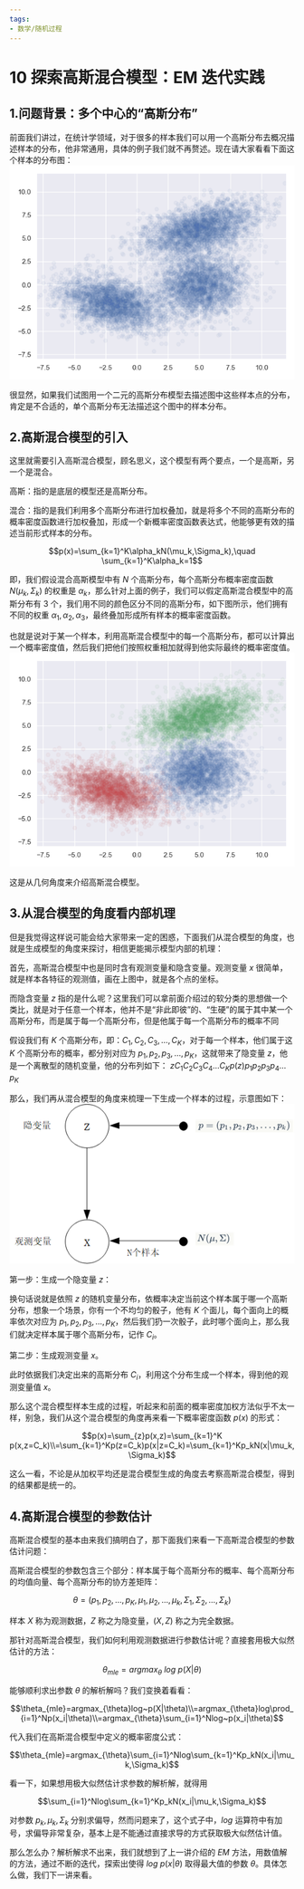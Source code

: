 ```yaml
---
tags:
- 数学/随机过程
---
```


# 10 探索高斯混合模型：EM 迭代实践

## 1.问题背景：多个中心的“高斯分布”

前面我们讲过，在统计学领域，对于很多的样本我们可以用一个高斯分布去概况描述样本的分布，他非常通用，具体的例子我们就不再赘述。现在请大家看看下面这个样本的分布图：
![附件/机器学习数学/f400b8c32c9542e5395dd78cf056dcaa.png](../../附件/机器学习数学/f400b8c32c9542e5395dd78cf056dcaa.png)

很显然，如果我们试图用一个二元的高斯分布模型去描述图中这些样本点的分布，肯定是不合适的，单个高斯分布无法描述这个图中的样本分布。

## 2.高斯混合模型的引入

这里就需要引入高斯混合模型，顾名思义，这个模型有两个要点，一个是高斯，另一个是混合。

高斯：指的是底层的模型还是高斯分布。

混合：指的是我们利用多个高斯分布进行加权叠加，就是将多个不同的高斯分布的概率密度函数进行加权叠加，形成一个新概率密度函数表达式，他能够更有效的描述当前形式样本的分布。

$$p(x)=\sum_{k=1}^K\alpha_kN(\mu_k,\Sigma_k),\quad \sum_{k=1}^K\alpha_k=1$$

即，我们假设混合高斯模型中有 $N$ 个高斯分布，每个高斯分布概率密度函数 $N(\mu _k,\Sigma_k)$ 的权重是 $\alpha_k$，那么针对上面的例子，我们可以假定高斯混合模型中的高斯分布有 3 个，我们用不同的颜色区分不同的高斯分布，如下图所示，他们拥有不同的权重 $\alpha_1,\alpha_2,\alpha_3$，最终叠加形成所有样本的概率密度函数。

也就是说对于某一个样本，利用高斯混合模型中的每一个高斯分布，都可以计算出一个概率密度值，然后我们把他们按照权重相加就得到他实际最终的概率密度值。
![附件/机器学习数学/e68de9bdb1835649a420629aca038683.png](../../附件/机器学习数学/e68de9bdb1835649a420629aca038683.png)

这是从几何角度来介绍高斯混合模型。

## 3.从混合模型的角度看内部机理

但是我觉得这样说可能会给大家带来一定的困惑，下面我们从混合模型的角度，也就是生成模型的角度来探讨，相信更能揭示模型内部的机理：

首先，高斯混合模型中也是同时含有观测变量和隐含变量。观测变量 $x$ 很简单，就是样本各特征的观测值，画在上图中，就是各个点的坐标。

而隐含变量 $z$ 指的是什么呢？这里我们可以拿前面介绍过的软分类的思想做一个类比，就是对于任意一个样本，他并不是“非此即彼”的、“生硬”的属于其中某一个高斯分布，而是属于每一个高斯分布，但是他属于每一个高斯分布的概率不同

假设我们有 $K$ 个高斯分布，即：$C_1,C_2,C_3,…,C_K$，对于每一个样本，他们属于这 $K$ 个高斯分布的概率，都分别对应为 $p_1,p_2,p_3,…,p_K$，这就带来了隐变量 $z$，他是一个离散型的随机变量，他的分布列如下：
$z$$C_1$$C_2$$C_3$$C_4$…$C_K$$p(z)$$p_1$$p_2$$p_3$$p_4$…$p_K$

那么，我们再从混合模型的角度来梳理一下生成一个样本的过程，示意图如下：
![附件/机器学习数学/c360b9cb3897d6f276ed6df4fc3f8f4d.png](../../附件/机器学习数学/c360b9cb3897d6f276ed6df4fc3f8f4d.png)

第一步：生成一个隐变量 $z$：

换句话说就是依照 $z$ 的随机变量分布，依概率决定当前这个样本属于哪一个高斯分布，想象一个场景，你有一个不均匀的骰子，他有 $K$ 个面儿，每个面向上的概率依次对应为 $p_1,p_2,p_3,…,p_K$，然后我们扔一次骰子，此时哪个面向上，那么我们就决定样本属于哪个高斯分布，记作 $C_i$。

第二步：生成观测变量 $x$。

此时依据我们决定出来的高斯分布 $C_i$，利用这个分布生成一个样本，得到他的观测变量值 $x$。

那么这个混合模型样本生成的过程，听起来和前面的概率密度加权方法似乎不太一样，别急，我们从这个混合模型的角度再来看一下概率密度函数 $p(x)$ 的形式：

$$p(x)=\sum_{z}p(x,z)=\sum_{k=1}^K p(x,z=C_k)\\=\sum_{k=1}^Kp(z=C_k)p(x|z=C_k)=\sum_{k=1}^Kp_kN(x|\mu_k,\Sigma_k)$$

这么一看，不论是从加权平均还是混合模型生成的角度去考察高斯混合模型，得到的结果都是统一的。

## 4.高斯混合模型的参数估计

高斯混合模型的基本由来我们搞明白了，那下面我们来看一下高斯混合模型的参数估计问题：

高斯混合模型的参数包含三个部分：样本属于每个高斯分布的概率、每个高斯分布的均值向量、每个高斯分布的协方差矩阵：

$$\theta=(p_1,p_2,…,p_K,\mu_1,\mu_2,…,\mu_k,\Sigma_1,\Sigma_2,…,\Sigma_k)$$

样本 $X$ 称为观测数据，$Z$ 称之为隐变量，$(X,Z)$ 称之为完全数据。

那针对高斯混合模型，我们如何利用观测数据进行参数估计呢？直接套用极大似然估计的方法：

$$\theta_{mle}=argmax_{\theta}~log~p(X|\theta)$$

能够顺利求出参数 $\theta$ 的解析解吗？我们变换着看看：

$$\theta_{mle}=argmax_{\theta}log~p(X|\theta)\\=argmax_{\theta}log\prod_{i=1}^Np(x_i|\theta)\\=argmax_{\theta}\sum_{i=1}^Nlog~p(x_i|\theta)$$

代入我们在高斯混合模型中定义的概率密度公式：

$$\theta_{mle}=argmax_{\theta}\sum_{i=1}^Nlog\sum_{k=1}^Kp_kN(x_i|\mu_k,\Sigma_k)$$

看一下，如果想用极大似然估计求参数的解析解，就得用

$$\sum_{i=1}^Nlog\sum_{k=1}^Kp_kN(x_i|\mu_k,\Sigma_k)$$

对参数 $p_k,\mu_k,\Sigma_k$ 分别求偏导，然而问题来了，这个式子中，$log$ 运算符中有加号，求偏导非常复杂，基本上是不能通过直接求导的方式获取极大似然估计值。

那么怎么办？解析解求不出来，我们就想到了上一讲介绍的 $EM$ 方法，用数值解的方法，通过不断的迭代，探索出使得 $log~p(x|\theta)$ 取得最大值的参数 $\theta$。具体怎么做，我们下一讲来看。